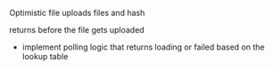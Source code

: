Optimistic file uploads
files and hash

returns before the file gets uploaded

- implement polling logic that returns loading or failed based on the lookup table

